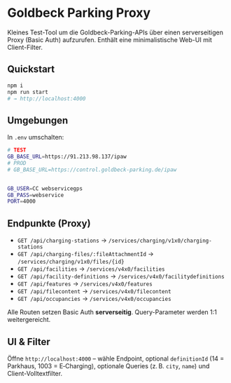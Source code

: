 # Goldbeck Parking Proxy


Kleines Test-Tool um die Goldbeck-Parking-APIs über einen serverseitigen Proxy (Basic Auth) aufzurufen. Enthält eine minimalistische Web-UI mit Client-Filter.


## Quickstart
```bash
npm i
npm run start
# → http://localhost:4000
```


## Umgebungen
In `.env` umschalten:
```bash
# TEST
GB_BASE_URL=https://91.213.98.137/ipaw
# PROD
# GB_BASE_URL=https://control.goldbeck-parking.de/ipaw


GB_USER=CC webservicegps
GB_PASS=webservice
PORT=4000
```


## Endpunkte (Proxy)
- `GET /api/charging-stations` → `/services/charging/v1x0/charging-stations`
- `GET /api/charging-files/:fileAttachmentId` → `/services/charging/v1x0/files/{id}`
- `GET /api/facilities` → `/services/v4x0/facilities`
- `GET /api/facility-definitions` → `/services/v4x0/facilitydefinitions`
- `GET /api/features` → `/services/v4x0/features`
- `GET /api/filecontent` → `/services/v4x0/filecontent`
- `GET /api/occupancies` → `/services/v4x0/occupancies`


Alle Routen setzen Basic Auth **serverseitig**. Query-Parameter werden 1:1 weitergereicht.


## UI & Filter
Öffne `http://localhost:4000` – wähle Endpoint, optional `definitionId` (14 = Parkhaus, 1003 = E‑Charging), optionale Queries (z. B. `city`, `name`) und Client-Volltextfilter.